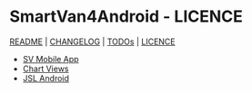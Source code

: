 # SmartVan4Android - LICENCE

[README](README.md) | [CHANGELOG](CHANGELOG.md) | [TODOs](TODOs.md) | [LICENCE](LICENCE.md)

* [SV Mobile App](app/LICENCE.md)
* [Chart Views](chart_views/LICENCE.md)
* [JSL Android](jsl_android/LICENCE.md)
